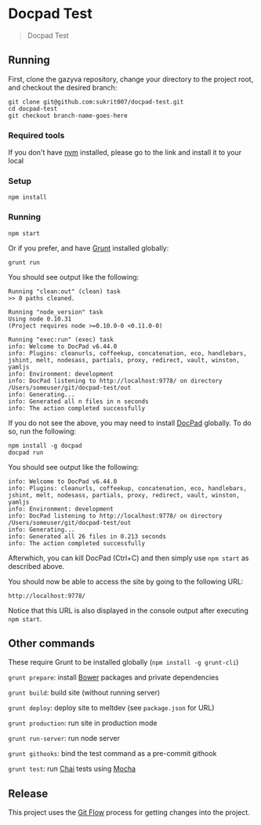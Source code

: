 # Docpad Test

> Docpad Test

## Running

First, clone the gazyva repository, change your directory to the project root, and checkout the desired branch:

```
git clone git@github.com:sukrit007/docpad-test.git
cd docpad-test
git checkout branch-name-goes-here
```

### Required tools

If you don't have [nvm](https://github.com/creationix/nvm) installed, please go to the link and install it to your local


### Setup

```
npm install
```

### Running

```
npm start
```

Or if you prefer, and have [Grunt](http://gruntjs.com/) installed globally:
```
grunt run
```

You should see output like the following:

```
Running "clean:out" (clean) task
>> 0 paths cleaned.

Running "node_version" task
Using node 0.10.31
(Project requires node >=0.10.0-0 <0.11.0-0)

Running "exec:run" (exec) task
info: Welcome to DocPad v6.44.0
info: Plugins: cleanurls, coffeekup, concatenation, eco, handlebars, jshint, melt, nodesass, partials, proxy, redirect, vault, winston, yamljs
info: Environment: development
info: DocPad listening to http://localhost:9778/ on directory /Users/someuser/git/docpad-test/out
info: Generating...
info: Generated all n files in n seconds
info: The action completed successfully
```

If you do not see the above, you may need to install [DocPad](http://docpad.org/) globally. To do so, run the following:

```
npm install -g docpad
docpad run
```

You should see output like the following:

```
info: Welcome to DocPad v6.44.0
info: Plugins: cleanurls, coffeekup, concatenation, eco, handlebars, jshint, melt, nodesass, partials, proxy, redirect, vault, winston, yamljs
info: Environment: development
info: DocPad listening to http://localhost:9778/ on directory /Users/someuser/git/docpad-test/out
info: Generating...
info: Generated all 26 files in 0.213 seconds
info: The action completed successfully
```

Afterwhich, you can kill DocPad (Ctrl+C) and then simply use `npm start` as described above.

You should now be able to access the site by going to the following URL:

```
http://localhost:9778/
```

Notice that this URL is also displayed in the console output after executing `npm start`.


## Other commands

These require Grunt to be installed globally (`npm install -g grunt-cli`)

`grunt prepare`: install [Bower](http://bower.io/) packages and private dependencies

`grunt build`: build site (without running server)

`grunt deploy`: deploy site to meltdev (see `package.json` for URL)

`grunt production`: run site in production mode

`grunt run-server`: run node server

`grunt githooks`: bind the test command as a pre-commit githook

`grunt test`: run [Chai](http://chaijs.com/) tests using [Mocha](http://visionmedia.github.io/mocha/)


## Release

This project uses the [Git Flow](https://confluence.meltdev.com/display/DEV/Git+Flow) process for getting changes into the project.
